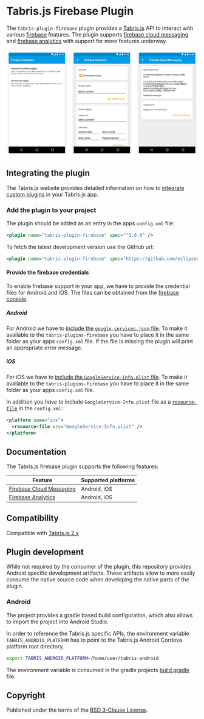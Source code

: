 # Tabris.js Firebase Plugin

The `tabris-plugin-firebase` plugin provides a [Tabris.js](https://tabrisjs.com) API to interact with various [firebase](https://firebase.google.com/) features. The plugin supports [firebase cloud messaging](https://firebase.google.com/docs/cloud-messaging/) and [firebase analytics](https://firebase.google.com/docs/analytics/) with support for more features underway.

![Overview](doc/img/overview.png)

## Integrating the plugin

The Tabris.js website provides detailed information on how to [integrate custom plugins](https://tabrisjs.com/documentation/latest/build#adding-plugins) in your Tabris.js app.

### Add the plugin to your project

The plugin should be added as an entry in the apps `config.xml` file:

```xml
<plugin name="tabris-plugin-firebase" spec="^1.0.0" />
```

To fetch the latest development version use the GitHub url:

```xml
<plugin name="tabris-plugin-firebase" spec="https://github.com/eclipsesource/tabris-plugin-firebase.git" />
```

#### Provide the firebase credentials

To enable firebase support in your app, we have to provide the credential files for Android and iOS. The files can be obtained from the [firebase console](https://console.firebase.google.com).

##### Android

For Android we have to [include the `google-services.json` file](https://firebase.google.com/docs/android/setup#add_firebase_to_your_app). To make it available to the `tabris-plugins-firebase` you have to place it in the same folder as your apps `config.xml` file. If the file is missing the plugin will print an appropriate error message.


##### iOS

For iOS we have to [include the `GoogleService-Info.plist` file](https://firebase.google.com/docs/ios/setup#add_firebase_to_your_app). To make it available to the `tabris-plugins-firebase` you have to place it in the same folder as your apps `config.xml` file.

In addition you _have to_ include `GoogleService-Info.plist` file as a [`resource-file`](https://cordova.apache.org/docs/en/latest/config_ref/#resource-file) in the `config.xml`:

```xml
<platform name="ios">
  <resource-file src="GoogleService-Info.plist" />
</platform>
```

## Documentation

The Tabris.js firebase plugin supports the following features:

Feature | Supported platforms
--- | ---
[Firebase Cloud Messaging](doc/cloud-messaging.md) | Android, iOS
[Firebase Analytics](doc/analytics.md) | Android, iOS

## Compatibility

Compatible with [Tabris.js 2.x](https://github.com/eclipsesource/tabris-js/releases/)

## Plugin development

While not required by the consumer of the plugin, this repository provides Android specific development artifacts. These artifacts allow to more easily consume the native source code when developing the native parts of the plugin.

### Android

The project provides a gradle based build configuration, which also allows to import the project into Android Studio.

In order to reference the Tabris.js specific APIs, the environment variable `TABRIS_ANDROID_PLATFORM` has to point to the Tabris.js Android Cordova platform root directory.

```bash
export TABRIS_ANDROID_PLATFORM=/home/user/tabris-android
```
 The environment variable is consumed in the gradle projects [build.gradle](project/android/build.gradle) file.

## Copyright

Published under the terms of the [BSD 3-Clause License](LICENSE).
